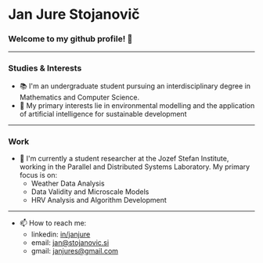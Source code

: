 # Jan Jure Stojanovič
### Welcome to my github profile! 👋
---
### Studies & Interests
- 📚 I'm an undergraduate student pursuing an interdisciplinary degree in Mathematics and Computer Science. 
- 🌱 My primary interests lie in environmental modelling and the application of artificial intelligence for sustainable development 
---
### Work 
- 💼 I'm currently a student researcher at the Jozef Stefan Institute, working in the Parallel and Distributed Systems Laboratory. My primary focus is on:
  * Weather Data Analysis
  * Data Validity and Microscale Models
  * HRV Analysis and Algorithm Development
---
- 📫 How to reach me:
  * linkedin: [in/janjure](https://www.linkedin.com/in/jan-jure-stojanovi%C4%8D-139964237/)
  * email: jan@stojanovic.si
  * gmail: janjures@gmail.com
